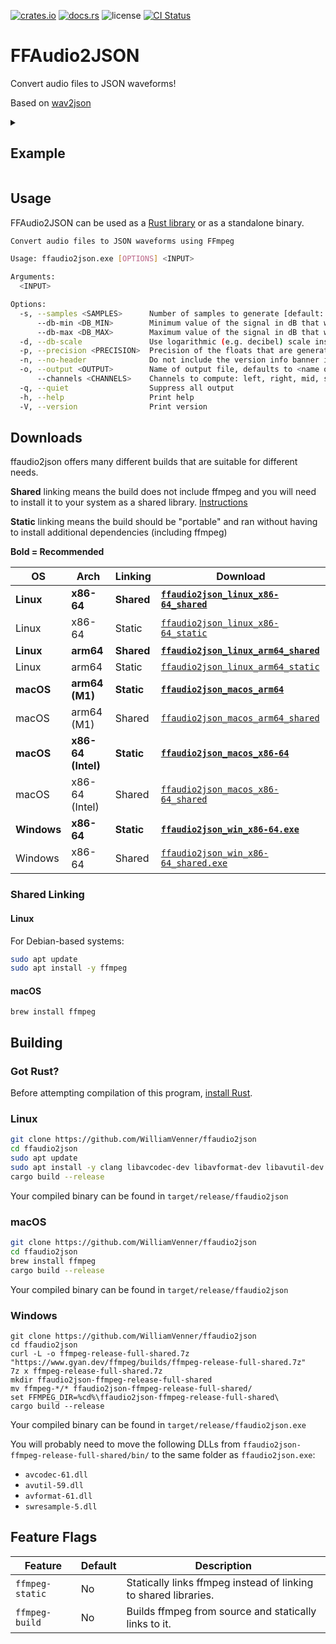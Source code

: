 [![crates.io](https://img.shields.io/crates/v/ffaudio2json.svg)](https://crates.io/crates/ffaudio2json)
[![docs.rs](https://docs.rs/ffaudio2json/badge.svg)](https://docs.rs/ffaudio2json/)
![license](https://img.shields.io/crates/l/ffaudio2json)
[![CI Status](https://github.com/WilliamVenner/ffaudio2json/workflows/ci/badge.svg)](https://github.com/WilliamVenner/ffaudio2json/actions?query=workflow%3A%22ci%22)

# FFAudio2JSON

Convert audio files to JSON waveforms!

Based on [wav2json](https://github.com/beschulz/wav2json)

<details>
  <summary><h2>Example</h2></summary>

```sh
ffaudio2json song.wav --channels "left right mid side min max" -o song.json
```

```json
{
  "_generator": "ffaudio2json version 0.1.0 on x86_64-pc-windows-msvc (https://github.com/WilliamVenner/ffaudio2json)",
  "left": [
    0.947125, 0.901331, 0.76628, 0.578968, 0.744371, 0.57511, 0.624754, 0.7391,
    0.534745, 0.561727, 0.565447, 0.777101, 0.633872, 0.443988, 0.451541
  ],
  "right": [
    0.895935, 0.869228, 0.782387, 0.58325, 0.80669, 0.592015, 0.599639,
    0.731451, 0.472213, 0.571442, 0.524964, 0.792326, 0.549566, 0.50713,
    0.494696
  ],
  "mid": [
    0.92153, 0.74639, 0.774334, 0.494298, 0.775531, 0.508056, 0.601378,
    0.735276, 0.393787, 0.566585, 0.459236, 0.784713, 0.426951, 0.43994,
    0.462662
  ],
  "side": [
    0.218711, 0.460376, 0.446356, 0.467093, 0.535112, 0.556382, 0.327098,
    0.455026, 0.365384, 0.321987, 0.514186, 0.492502, 0.398223, 0.324473,
    0.365328
  ],
  "min": [
    0.947125, 0.869228, 0.76628, 0.567466, 0.744371, 0.592015, 0.60579,
    0.731451, 0.534745, 0.571442, 0.565447, 0.792326, 0.633872, 0.49244,
    0.494696
  ],
  "max": [
    0.895935, 0.901331, 0.782387, 0.58325, 0.80669, 0.537654, 0.624754, 0.7391,
    0.465301, 0.563098, 0.524964, 0.777101, 0.549566, 0.50713, 0.475655
  ],
  "duration": 168.552
}
```

</details>

## Usage

FFAudio2JSON can be used as a [Rust library](https://docs.rs/ffaudio2json) or as a standalone binary.

```sh
Convert audio files to JSON waveforms using FFmpeg

Usage: ffaudio2json.exe [OPTIONS] <INPUT>

Arguments:
  <INPUT>

Options:
  -s, --samples <SAMPLES>      Number of samples to generate [default: 800]
      --db-min <DB_MIN>        Minimum value of the signal in dB that will be visible in the waveform [default: -48]
      --db-max <DB_MAX>        Maximum value of the signal in dB that will be visible in the waveform. Useful,if you know that your signal peaks at a certain level [default: -48]
  -d, --db-scale               Use logarithmic (e.g. decibel) scale instead of linear scale
  -p, --precision <PRECISION>  Precision of the floats that are generated. Reduce for smaller sized files. Usually 2 should be sufficient [default: 6]
  -n, --no-header              Do not include the version info banner in the output
  -o, --output <OUTPUT>        Name of output file, defaults to <name of inputfile>.json
      --channels <CHANNELS>    Channels to compute: left, right, mid, side, min, max [default: "left right"]
  -q, --quiet                  Suppress all output
  -h, --help                   Print help
  -V, --version                Print version
```

## Downloads

ffaudio2json offers many different builds that are suitable for different needs.

**Shared** linking means the build does not include ffmpeg and you will need to install it to your system as a shared library. [Instructions](#shared-linking)

**Static** linking means the build should be "portable" and ran without having to install additional dependencies (including ffmpeg)

**Bold = Recommended**

| OS          | Arch               | Linking    | Download                                                                                                                                          |
| ----------- | ------------------ | ---------- | ------------------------------------------------------------------------------------------------------------------------------------------------- |
| **Linux**   | **x86-64**         | **Shared** | [**`ffaudio2json_linux_x86-64_shared`**](https://github.com/WilliamVenner/ffaudio2json/releases/latest/download/ffaudio2json_linux_x86-64_shared) |
| Linux       | x86-64             | Static     | [`ffaudio2json_linux_x86-64_static`](https://github.com/WilliamVenner/ffaudio2json/releases/latest/download/ffaudio2json_linux_x86-64_static)     |
| **Linux**   | **arm64**          | **Shared** | [**`ffaudio2json_linux_arm64_shared`**](https://github.com/WilliamVenner/ffaudio2json/releases/latest/download/ffaudio2json_linux_arm64_shared)   |
| Linux       | arm64              | Static     | [`ffaudio2json_linux_arm64_static`](https://github.com/WilliamVenner/ffaudio2json/releases/latest/download/ffaudio2json_linux_arm64_static)       |
| **macOS**   | **arm64 (M1)**     | **Static** | [**`ffaudio2json_macos_arm64`**](https://github.com/WilliamVenner/ffaudio2json/releases/latest/download/ffaudio2json_macos_arm64)                 |
| macOS       | arm64 (M1)         | Shared     | [`ffaudio2json_macos_arm64_shared`](https://github.com/WilliamVenner/ffaudio2json/releases/latest/download/ffaudio2json_macos_arm64_shared)       |
| **macOS**   | **x86-64 (Intel)** | **Static** | [**`ffaudio2json_macos_x86-64`**](https://github.com/WilliamVenner/ffaudio2json/releases/latest/download/ffaudio2json_macos_x86-64)               |
| macOS       | x86-64 (Intel)     | Shared     | [`ffaudio2json_macos_x86-64_shared`](https://github.com/WilliamVenner/ffaudio2json/releases/latest/download/ffaudio2json_macos_x86-64_shared)     |
| **Windows** | **x86-64**         | **Static** | [**`ffaudio2json_win_x86-64.exe`**](https://github.com/WilliamVenner/ffaudio2json/releases/latest/download/ffaudio2json_win_x86-64.exe)           |
| Windows     | x86-64             | Shared     | [`ffaudio2json_win_x86-64_shared.exe`](https://github.com/WilliamVenner/ffaudio2json/releases/latest/download/ffaudio2json_win_x86-64_shared.exe) |

### Shared Linking

#### Linux

For Debian-based systems:

```sh
sudo apt update
sudo apt install -y ffmpeg
```

#### macOS

```
brew install ffmpeg
```

## Building

### Got Rust?

Before attempting compilation of this program, [install Rust](https://rustup.rs/).

### Linux

```sh
git clone https://github.com/WilliamVenner/ffaudio2json
cd ffaudio2json
sudo apt update
sudo apt install -y clang libavcodec-dev libavformat-dev libavutil-dev pkg-config
cargo build --release
```

Your compiled binary can be found in `target/release/ffaudio2json`

### macOS

```sh
git clone https://github.com/WilliamVenner/ffaudio2json
cd ffaudio2json
brew install ffmpeg
cargo build --release
```

Your compiled binary can be found in `target/release/ffaudio2json`

### Windows

```pwsh
git clone https://github.com/WilliamVenner/ffaudio2json
cd ffaudio2json
curl -L -o ffmpeg-release-full-shared.7z "https://www.gyan.dev/ffmpeg/builds/ffmpeg-release-full-shared.7z"
7z x ffmpeg-release-full-shared.7z
mkdir ffaudio2json-ffmpeg-release-full-shared
mv ffmpeg-*/* ffaudio2json-ffmpeg-release-full-shared/
set FFMPEG_DIR=%cd%\ffaudio2json-ffmpeg-release-full-shared\
cargo build --release
```

Your compiled binary can be found in `target/release/ffaudio2json.exe`

You will probably need to move the following DLLs from `ffaudio2json-ffmpeg-release-full-shared/bin/` to the same folder as `ffaudio2json.exe`:

- `avcodec-61.dll`
- `avutil-59.dll`
- `avformat-61.dll`
- `swresample-5.dll`

## Feature Flags

| Feature         | Default | Description                                                     |
| --------------- | ------- | --------------------------------------------------------------- |
| `ffmpeg-static` | No      | Statically links ffmpeg instead of linking to shared libraries. |
| `ffmpeg-build`  | No      | Builds ffmpeg from source and statically links to it.           |

